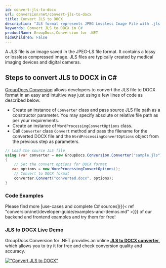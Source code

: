 ```yaml
---
id: convert-jls-to-docx
url: conversion/net/convert-jls-to-docx
title: Convert JLS to DOCX
description: "JLS format represents JPEG Lossless Image File with .jls extension. Learn how to convert JLS to DOCX file programmatically in C# language using GroupDocs.Conversion for .NET library."
keywords: Convert JLS to DOCX in C#
productName: GroupDocs.Conversion for .NET
hideChildren: False
---
```


A JLS file is an image saved in the JPEG-LS file format. It contains a lossy or lossless compressed image. JLS files are typically created by medical imaging devices and digital cameras.

## Steps to convert JLS to DOCX in C#

[GroupDocs.Conversion](https://products.groupdocs.com/conversion/net) allows developers to convert the JLS file to DOCX format in an easy and intuitive way just using a few lines of code as described below:

* Create an instance of `Converter` class and pass source JLS file path as a constructor parameter. You may specify absolute or relative file path as per your requirements. 
* Create an instance of `WordProcessingConvertOptions` class.
* Call `Converter` class `Convert` method and pass the filename for the converted DOCX file and the `WordProcessingConvertOptions` object from the previous step as parameters.

```csharp
// Load the source JLS file
using (var converter = new GroupDocs.Conversion.Converter("sample.jls"))
{
    // Set the convert options for DOCX format
   var options = new WordProcessingConvertOptions();
    // Convert to DOCX format
    converter.Convert("converted.docx", options);
}
```

### Code Examples

Please find more [use-cases and complete C# sources]({{< ref "conversion/net/developer-guide/examples-and-demos.md" >}}) of our backend and frontend examples and try them for free!

### JLS to DOCX Live Demo

GroupDocs.Conversion for .NET provides an online [**JLS to DOCX converter**](https://products.groupdocs.app/conversion/jls-to-docx), which allows you to try it for free and check conversion quality and accuracy.

[!["Convert JLS to DOCX"](conversion/net/images/convert-to-docx/convert-jls-to-docx.png)](https://products.groupdocs.app/conversion/jls-to-docx)